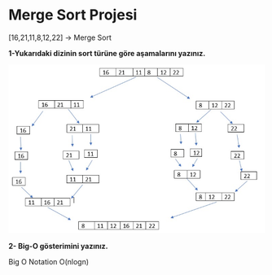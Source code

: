 # Merge Sort Projesi

[16,21,11,8,12,22] -> Merge Sort

**1-Yukarıdaki dizinin sort türüne göre aşamalarını yazınız.**

![Image](/merge.jpg)

**2- Big-O gösterimini yazınız.**

Big O Notation O(nlogn)